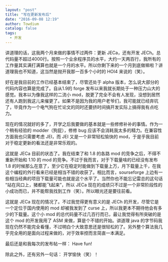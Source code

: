 ```yaml
---
layout: "post"
title: "写在更新发布后"
date: "2016-09-08 12:19"
author: Towdium
catalog: false
tags:
  - 开发
---
```


讲道理的话，这我两个月来做的事情不过两件：更新 JECa，还有开发 JECh。总代码量不超过4000行。按照一个业余程序员的水平，大约一天两百行，我所有的工作量其实满打满算也就是一个月的水平。所以你剩下来的一个月到底做嘛啦？讲道理我也不知道，这当然是抛开我那一百多个小时的 HOI4 来说的（笑）。

好在是我目前的工作已经基本结束了，尽管还处于 alpha 版本，怎么说大部分的代码内容也算是完成了。自从1.9的 forge 发布以来我就长期处于一种压力山大的感觉。我本以为像我这样的二流小 mod，脱更了完全不会有人发现，没想到居然还有人跑到我这儿来催更了。如果不是因为我的用户老爷们，我可能就已经弃坑了，毕竟作为一个电气狗在忙论文的同时还要挤时间搞开发实际上搞得我有点吃力。

现在的情况就好的多了，开学之后我要做的基本就是一些修修补补的事情。作为一个稍有经验的 modder（狗屁），修修 bug 应该不会消耗我太多的精力。在兼容性方面我也只需要考虑 JEI，而 JEI 又是一个非常轻松愉快的 mod，于是乎我目前对于稳定更新的看法还是非常乐观的。

这就是 JECa 目前的状态了。我在结束了和 1.8 的各路 mod 的竞争之后，不得不重新开始和 1.10 的 mod 的竞争。不过于我而言，对于下载量啥的已经没有发布 1.8 的时候那么在意了，至少它在稳定时能做到下载量上万，月下载量上千，在我这个编程的外行看来已经是相当不错的收获了。相比而言，sourseforge 上边有一些相当经典的项目下载量可能也就是这个水平了。当然你也不能忘记雷总的这句话 “站在风口上，猪都能飞起来”，所以 JECa 现在的成绩只不过是一个非常阶段性的小成功而已，并不能帮我找到工作（笑）。所以眼光还是要往前看。

这就是 JECa 现在的情况了。不过我觉得更有意义的是 JECh 的开发，尽管它是一个定位于国内使用的 mod 却被我发到了 curse 上，所以我更本不期待他会有多少的下载量。这个小 mod 的总代码量不过几百行而已，最让我觉得有所突破的是这个 mod 的开发我用了 ASM 来做，算是个不错的开始。讲道理 java 的字节码我现在仍然不能完全看懂，不过明白个大致意思还是很轻松的了。另外整个算法我几乎完全用的是面向过程来做的，对于效率控而言简直一本满足。

最后还是和我每次的发布帖一样：
Have fun!

除此之外，还有另外一句话：
开学愉快（笑）！
